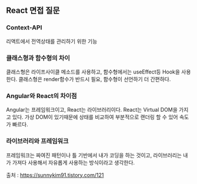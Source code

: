 ## React 면접 질문

### Context-API
리액트에서 전역상태를 관리하기 위한 기능
### 클래스형과 함수형의 차이
클래스형은 라이프사이클 메소드를 사용하고, 함수형에서는 useEffect등 Hook을 사용한다. 클래스형은 render함수가 반드시 필요, 함수형이 선언하기 더 간편하다.
### Angular와 React의 차이점
Angular는 프레임워크이고, React는 라이브러리이다. 
React는 Virtual DOM을 가지고 있다. 가상 DOM이 있기때문에 상태를 비교하여 부분적으로 랜더링 할 수 있어 속도가 빠르다.
### 라이브러리와 프레임워크
프레임워크는 짜여진 패턴이나 틀 기반에서 내가 코딩을 하는 것이고, 라이브러리는 내가 가져다 사용해서 자유롭게 사용하는 방식이라고 생각한다.

출처 : https://sunnykim91.tistory.com/121
